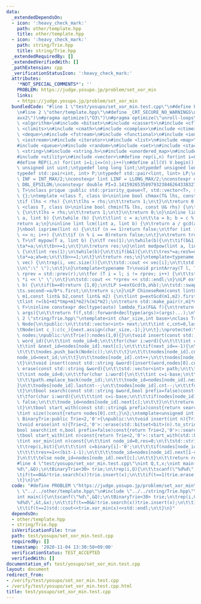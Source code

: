 ```yaml
---
data:
  _extendedDependsOn:
  - icon: ':heavy_check_mark:'
    path: other/template.hpp
    title: other/template.hpp
  - icon: ':heavy_check_mark:'
    path: string/Trie.hpp
    title: string/Trie.hpp
  _extendedRequiredBy: []
  _extendedVerifiedWith: []
  _pathExtension: cpp
  _verificationStatusIcon: ':heavy_check_mark:'
  attributes:
    '*NOT_SPECIAL_COMMENTS*': ''
    PROBLEM: https://judge.yosupo.jp/problem/set_xor_min
    links:
    - https://judge.yosupo.jp/problem/set_xor_min
  bundledCode: "#line 1 \"test/yosupo/set_xor_min.test.cpp\"\n#define PROBLEM \"https://judge.yosupo.jp/problem/set_xor_min\"\
    \n#line 2 \"other/template.hpp\"\n#define _CRT_SECURE_NO_WARNINGS\n#pragma target(\"\
    avx2\")\n#pragma optimize(\"O3\")\n#pragma optimize(\"unroll-loops\")\n#include\
    \ <algorithm>\n#include <bitset>\n#include <cassert>\n#include <cfloat>\n#include\
    \ <climits>\n#include <cmath>\n#include <complex>\n#include <ctime>\n#include\
    \ <deque>\n#include <fstream>\n#include <functional>\n#include <iomanip>\n#include\
    \ <iostream>\n#include <iterator>\n#include <list>\n#include <map>\n#include <memory>\n\
    #include <queue>\n#include <random>\n#include <set>\n#include <stack>\n#include\
    \ <string>\n#include <string.h>\n#include <unordered_map>\n#include <unordered_set>\n\
    #include <utility>\n#include <vector>\n#define rep(i,n) for(int i=0;i<(n);i++)\n\
    #define REP(i,n) for(int i=1;i<=(n);i++)\n#define all(V) V.begin(),V.end()\ntypedef\
    \ unsigned int uint;\ntypedef long long lint;\ntypedef unsigned long long ulint;\n\
    typedef std::pair<int, int> P;\ntypedef std::pair<lint, lint> LP;\nconstexpr int\
    \ INF = INT_MAX/2;\nconstexpr lint LINF = LLONG_MAX/2;\nconstexpr double eps =\
    \ DBL_EPSILON;\nconstexpr double PI=3.141592653589793238462643383279;\ntemplate<class\
    \ T>\nclass prique :public std::priority_queue<T, std::vector<T>, std::greater<T>>\
    \ {};\ntemplate <class T, class U>\ninline bool chmax(T& lhs, const U& rhs) {\n\
    \tif (lhs < rhs) {\n\t\tlhs = rhs;\n\t\treturn 1;\n\t}\n\treturn 0;\n}\ntemplate\
    \ <class T, class U>\ninline bool chmin(T& lhs, const U& rhs) {\n\tif (lhs > rhs)\
    \ {\n\t\tlhs = rhs;\n\t\treturn 1;\n\t}\n\treturn 0;\n}\ninline lint gcd(lint\
    \ a, lint b) {\n\twhile (b) {\n\t\tlint c = a;\n\t\ta = b; b = c % b;\n\t}\n\t\
    return a;\n}\ninline lint lcm(lint a, lint b) {\n\treturn a / gcd(a, b) * b;\n\
    }\nbool isprime(lint n) {\n\tif (n == 1)return false;\n\tfor (int i = 2; i * i\
    \ <= n; i++) {\n\t\tif (n % i == 0)return false;\n\t}\n\treturn true;\n}\ntemplate<typename\
    \ T>\nT mypow(T a, lint b) {\n\tT res(1);\n\twhile(b){\n\t\tif(b&1)res*=a;\n\t\
    \ta*=a;\n\t\tb>>=1;\n\t}\n\treturn res;\n}\nlint modpow(lint a, lint b, lint m)\
    \ {\n\tlint res(1);\n\twhile(b){\n\t\tif(b&1){\n\t\t\tres*=a;res%=m;\n\t\t}\n\t\
    \ta*=a;a%=m;\n\t\tb>>=1;\n\t}\n\treturn res;\n}\ntemplate<typename T>\nvoid printArray(std::vector<T>&\
    \ vec) {\n\trep(i, vec.size()){\n\t\tstd::cout << vec[i];\n\t\tstd::cout<<(i==(int)vec.size()-1?\"\
    \\n\":\" \");\n\t}\n}\ntemplate<typename T>\nvoid printArray(T l, T r) {\n\tT\
    \ rprev = std::prev(r);\n\tfor (T i = l; i != rprev; i++) {\n\t\tstd::cout <<\
    \ *i << \" \";\n\t}\n\tstd::cout << *rprev << std::endl;\n}\nLP extGcd(lint a,lint\
    \ b) {\n\tif(b==0)return {1,0};\n\tLP s=extGcd(b,a%b);\n\tstd::swap(s.first,s.second);\n\
    \ts.second-=a/b*s.first;\n\treturn s;\n}\nLP ChineseRem(const lint& b1,const lint&\
    \ m1,const lint& b2,const lint& m2) {\n\tlint p=extGcd(m1,m2).first;\n\tlint tmp=(b2-b1)*p%m2;\n\
    \tlint r=(b1+m1*tmp+m1*m2)%(m1*m2);\n\treturn std::make_pair(r,m1*m2);\n}\ntemplate<typename\
    \ F>\ninline constexpr decltype(auto) lambda_fix(F&& f){\n\treturn [f=std::forward<F>(f)](auto&&...\
    \ args){\n\t\treturn f(f,std::forward<decltype(args)>(args)...);\n\t};\n}\n#line\
    \ 2 \"string/Trie.hpp\"\ntemplate<int char_size,int base>\nclass Trie{\n\tclass\
    \ Node{\n\tpublic:\n\t\tstd::vector<int> next;\n\t\tint c,cnt=0,lastcnt=0;\n\t\
    \tNode(int c_):c(c_){next.assign(char_size,-1);}\n\t};\nprotected:\n\tstd::vector<Node>\
    \ nodes;\npublic:\n\tTrie():nodes(1,0){}\n\tvoid insert(const std::string &word,int\
    \ word_id){\n\t\tint node_id=0;\n\t\tfor(char i:word){\n\t\t\tint c=i-base;\n\t\
    \t\tint &next_id=nodes[node_id].next[c];\n\t\t\tif(next_id==-1){\n\t\t\t\tnext_id=nodes.size();\n\
    \t\t\t\tnodes.push_back(Node(c));\n\t\t\t}\n\t\t\tnodes[node_id].cnt++;\n\t\t\t\
    node_id=next_id;\n\t\t}\n\t\tnodes[node_id].cnt++;\n\t\tnodes[node_id].lastcnt++;\n\
    \t}\n\tvoid insert(const std::string &word){insert(word,nodes[0].cnt);}\n\tvoid\
    \ erase(const std::string &word){\n\t\tstd::vector<int> path;\n\t\tpath.reserve(word.size());\n\
    \t\tint node_id=0;\n\t\tfor(char i:word){\n\t\t\tint c=i-base;\n\t\t\tif(nodes[node_id].next[c]==-1||nodes[node_id].cnt==0)return;\n\
    \t\t\tpath.emplace_back(node_id);\n\t\t\tnode_id=nodes[node_id].next[c];\n\t\t\
    }\n\t\tnodes[node_id].lastcnt--;\n\t\tnodes[node_id].cnt--;\n\t\tfor(int i:path)nodes[i].cnt--;\n\
    \t}\n\tbool search(const std::string &word,bool prefix=false)const{\n\t\tint node_id=0;\n\
    \t\tfor(char i:word){\n\t\t\tint c=i-base;\n\t\t\tif(nodes[node_id].next[c]==-1||nodes[node_id].cnt==0)return\
    \ false;\n\t\t\tnode_id=nodes[node_id].next[c];\n\t\t}\n\t\treturn prefix||nodes[node_id].lastcnt;\n\
    \t}\n\tbool start_with(const std::string& prefix)const{return search(prefix,true);}\n\
    \tint size()const{return nodes[0].cnt;}\n};\ntemplate<unsigned int bit>\nclass\
    \ BinaryTrie:public Trie<2,'0'>{\npublic:\n\tvoid insert(int n){Trie<2,'0'>::insert(std::bitset<bit>(n).to_string());}\n\
    \tvoid erase(int n){Trie<2,'0'>::erase(std::bitset<bit>(n).to_string());}\n\t\
    bool search(int n,bool prefix=false)const{return Trie<2,'0'>::search(std::bitset<bit>(n).to_string());}\n\
    \tbool start_with(int n)const{return Trie<2,'0'>::start_with(std::bitset<bit>(n).to_string());}\n\
    \tint xor_min(int n)const{\n\t\tint node_id=0,res=0;\n\t\tstd::string binary=std::bitset<bit>(n).to_string();\n\
    \t\trep(i,bit){\n\t\t\tint c=binary[i]-'0';\n\t\t\tif(nodes[node_id].next[c]==-1||nodes[nodes[node_id].next[c]].cnt==0){\n\
    \t\t\t\tres+=1<<(bit-i-1);\n\t\t\t\tnode_id=nodes[node_id].next[1-c];\n\t\t\t\
    }\n\t\t\telse node_id=nodes[node_id].next[c];\n\t\t}\n\t\treturn res;\n\t}\n};\n\
    #line 4 \"test/yosupo/set_xor_min.test.cpp\"\nint Q,t,x;\nint main(){\n\tscanf(\"\
    %d\",&Q);\n\tBinaryTrie<30> trie;\n\trep(i,Q){\n\t\tscanf(\"%d%d\",&t,&x);\n\t\
    \tif(t==0&&!trie.search(x))trie.insert(x);\n\t\tif(t==1)trie.erase(x);\n\t\tif(t==2)std::cout<<trie.xor_min(x)<<std::endl;\n\
    \t}\n}\n"
  code: "#define PROBLEM \"https://judge.yosupo.jp/problem/set_xor_min\"\n#include\
    \ \"../../other/template.hpp\"\n#include \"../../string/Trie.hpp\"\nint Q,t,x;\n\
    int main(){\n\tscanf(\"%d\",&Q);\n\tBinaryTrie<30> trie;\n\trep(i,Q){\n\t\tscanf(\"\
    %d%d\",&t,&x);\n\t\tif(t==0&&!trie.search(x))trie.insert(x);\n\t\tif(t==1)trie.erase(x);\n\
    \t\tif(t==2)std::cout<<trie.xor_min(x)<<std::endl;\n\t}\n}"
  dependsOn:
  - other/template.hpp
  - string/Trie.hpp
  isVerificationFile: true
  path: test/yosupo/set_xor_min.test.cpp
  requiredBy: []
  timestamp: '2020-11-04 13:30:50+09:00'
  verificationStatus: TEST_ACCEPTED
  verifiedWith: []
documentation_of: test/yosupo/set_xor_min.test.cpp
layout: document
redirect_from:
- /verify/test/yosupo/set_xor_min.test.cpp
- /verify/test/yosupo/set_xor_min.test.cpp.html
title: test/yosupo/set_xor_min.test.cpp
---
```

